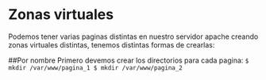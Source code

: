 # Zonas virtuales
Podemos tener varias paginas distintas en nuestro servidor apache creando zonas virtuales distintas, tenemos distintas formas de crearlas:

##Por nombre
Primero devemos crear los directorios para cada pagina:
`$ mkdir /var/www/pagina_1
 $ mkdir /var/www/pagina_2`

